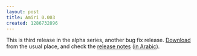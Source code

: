 ```yaml
---
layout: post
title: Amiri 0.003
created: 1286732896
---
```

This is third release in the alpha series, another bug fix release. [Download](https://sourceforge.net/projects/amiri/files) from the usual place, and check the [release notes](http://amiri.git.sourceforge.net/git/gitweb.cgi?p=amiri/amiri;a=blob;f=NEWS;h=4eda150c4af7d5dea1a9ed867bc98bb9798e2c06;hb=HEAD) ([in Arabic](http://amiri.git.sourceforge.net/git/gitweb.cgi?p=amiri/amiri;a=blob;f=NEWS.ar;h=d4e8a4aaa78dc590933fb8ecd59d10f7bd4cca12;hb=HEAD)).
